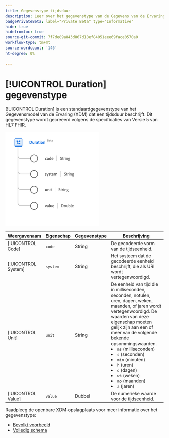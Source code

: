 ```yaml
---
title: Gegevenstype tijdsduur
description: Leer over het gegevenstype van de Gegevens van de Ervaring van de Duur Model (XDM).
badgePrivateBeta: label="Private Beta" type="Informative"
hide: true
hidefromtoc: true
source-git-commit: 7f7de89a843d867d18ef84051eee69face0570a0
workflow-type: tm+mt
source-wordcount: '146'
ht-degree: 0%

---
```


# [!UICONTROL Duration] gegevenstype

[!UICONTROL Duration] is een standaardgegevenstype van het Gegevensmodel van de Ervaring (XDM) dat een tijdsduur beschrijft. Dit gegevenstype wordt gecreeerd volgens de specificaties van Versie 5 van HL7 FHIR.

![ het gegevenstype van de Duur structuur ](../../images/data-types/healthcare/duration.png)

| Weergavenaam | Eigenschap | Gegevenstype | Beschrijving |
| --- | --- | --- | --- |
| [!UICONTROL Code] | `code` | String | De gecodeerde vorm van de tijdseenheid. |
| [!UICONTROL System] | `system` | String | Het systeem dat de gecodeerde eenheid beschrijft, die als URI wordt vertegenwoordigd. |
| [!UICONTROL Unit] | `unit` | String | De eenheid van tijd die in milliseconden, seconden, notulen, uren, dagen, weken, maanden, of jaren wordt vertegenwoordigd. De waarden van deze eigenschap moeten gelijk zijn aan een of meer van de volgende bekende opsommingswaarden. <li> `ms` (milliseconden) </li> <li> `s` (seconden) </li> <li> `min` (minuten) </li> <li> `h` (uren) </li>  <li> `d` (dagen) </li> <li> `wk` (weken) </li> <li> `mo` (maanden) </li> <li> `a` (jaren) </li> |
| [!UICONTROL Value] | `value` | Dubbel | De numerieke waarde voor de tijdseenheid. |

Raadpleeg de openbare XDM-opslagplaats voor meer informatie over het gegevenstype:

* [ Bevolkt voorbeeld ](https://github.com/adobe/xdm/blob/master/extensions/industry/healthcare/fhir/datatypes/duration.example.1.json)
* [ Volledig schema ](https://github.com/adobe/xdm/blob/master/extensions/industry/healthcare/fhir/datatypes/duration.schema.json)
